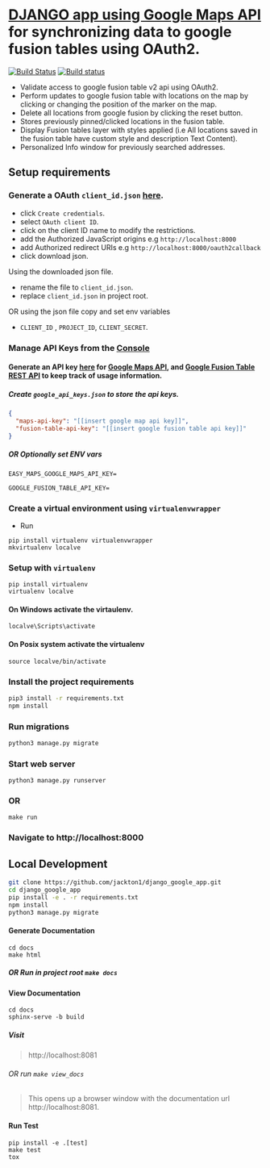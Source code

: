 # [DJANGO app using Google Maps API](https://googlefusion.herokuapp.com/) for synchronizing data to google fusion tables using OAuth2. 
[![Build Status](https://travis-ci.org/jackton1/django_google_app.svg?branch=master)](https://travis-ci.org/jackton1/django_google_app)
[![Build status](https://ci.appveyor.com/api/projects/status/r713eskuf4qp1uda/branch/master?svg=true)](https://ci.appveyor.com/project/jackton1/django-google-app/branch/master)

- Validate access to google fusion table v2 api using OAuth2.
- Perform updates to google fusion table with locations on the map by clicking or changing the position of the marker on the map. 
- Delete all locations from google fusion by clicking the reset button.
- Stores previously pinned/clicked locations in the fusion table.
- Display Fusion tables layer with styles applied (i.e All locations saved in the fusion table have custom style and description Text Content).
- Personalized Info window for previously searched addresses.


## Setup requirements

### Generate a OAuth `client_id.json` [here](https://console.developers.google.com/apis/credentials).

- click `Create credentials`.
- select `OAuth client ID`.
- click on the client ID name to modify the restrictions. 
- add the Authorized JavaScript origins e.g `http://localhost:8000`
- add Authorized redirect URIs e.g `http://localhost:8000/oauth2callback`
- click download json.

Using the downloaded json file.
- rename the file to `client_id.json`.
- replace `client_id.json` in project root.

OR using the json file copy and set env variables 
- `CLIENT_ID` , `PROJECT_ID`, `CLIENT_SECRET`.


### Manage API Keys from the [Console](https://console.developers.google.com/apis/credentials)

#### Generate an API key [here](https://console.developers.google.com/apis/credentials) for [Google Maps API](https://developers.google.com/maps/web/), and [Google Fusion Table REST API](https://developers.google.com/fusiontables/docs/v2/getting_started#about-rest) to keep track of usage information.

##### Create `google_api_keys.json` to store the api keys.
```json
{
  "maps-api-key": "[[insert google map api key]]",
  "fusion-table-api-key": "[[insert google fusion table api key]]"
}
```
##### OR Optionally set ENV vars 

```
EASY_MAPS_GOOGLE_MAPS_API_KEY=

GOOGLE_FUSION_TABLE_API_KEY=
```


### Create a virtual environment using `virtualenvwrapper`
- Run
```
pip install virtualenv virtualenvwrapper
mkvirtualenv localve
```

### Setup with `virtualenv` 
```
pip install virtualenv
virtualenv localve
```
#### On Windows activate the virtaulenv.
```
localve\Scripts\activate
``` 
#### On Posix system activate the virtualenv
```
source localve/bin/activate
```


### Install the project requirements
```bash
pip3 install -r requirements.txt
npm install
```
### Run migrations
```sh
python3 manage.py migrate
```
### Start web server
```
python3 manage.py runserver
```
### OR 
```
make run
```

### Navigate to http://localhost:8000




## Local Development
```bash
git clone https://github.com/jackton1/django_google_app.git
cd django_google_app
pip install -e . -r requirements.txt
npm install 
python3 manage.py migrate 
```


#### Generate Documentation
```
cd docs
make html
```
##### OR Run in project root `make docs`

#### View Documentation
```
cd docs
sphinx-serve -b build
```

##### Visit
>  http://localhost:8081

###### OR run `make view_docs` 
> This opens up a browser window with the documentation url http://localhost:8081.

#### Run Test
```
pip install -e .[test]
make test
tox
```
